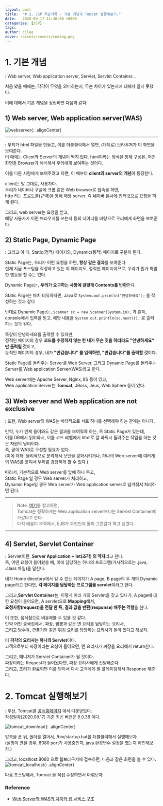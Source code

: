 ```yaml
---
layout: post
title:  "# 1. JSP 학습기록 - 기본 개념과 Tomcat 실행해보기."
date:   2020-09-17 11:48:00 +0900
categories: [JSP]
tags: 
author: cjlee
cover: /assets/covers/coding.png
---
```


# 1. 기본 개념
: Web server, Web application server, Servlet, Servlet Container...

처음 봤을 때에는, 각각이 무엇을 의미하는지, 무슨 차이가 있는지에 대해서 알지 못했다.

이에 대해서 기본 개념을 정립하면 다음과 같다.

## 1) Web server, Web application server(WAS)

![webserver](/assets/images/2020-09-17-12-33-12_2020-09-17-jsp_learning_01.md.png){: .alignCenter}

___

: 우리가 html 파일을 만들고, 이를 더블클릭해서 열면, (대체로) 브라우저가 이 화면을 보여준다.  
이 때에는 Client와 Server의 개념이 딱히 없다. html이라는 양식을 통해 구성된, 어떤 화면을 Browser가 해석해서 우리에게 보여주는 것이다.

이를 다른 사람에게 보여주려고 하면, 이 때부터 **client와 server의 개념**이 등장한다.

client는 말 그대로, 사용자다.  
우리가 네이버나 구글에 크롬 같은 Web browser로 접속을 하면,  
http 라는 프로토콜(규약)을 통해 해당 server. 즉 네이버 본사에 인터넷으로 요청을 하게 된다.

그리고, web server는 요청을 받고,   
해당 사용자가 어떤 브라우저를 쓰는지 등의 데이터를 바탕으로 우리에게 화면을 보여준다. 

## 2) Static Page, Dynamic Page

: 그리고 이 때, Static(정적) 페이지와, Dynamic(동적) 페이지로 구분이 된다.

Static Page는, 우리가 어떤 요청을 하면, **항상 같은 결과**를 보여준다.  
현재 지금 포스팅을 작성하고 있는 이 페이지도, 정적인 페이지이므로, 우리가 뭔가 특별한 행동을 할 수는 없다.

Dynamic Page는, **우리가 요구하는 사항에 걸맞게 Contents를 반환**한다. 

Static Page는 마치 비유하자면, Java로 `System.out.println("안녕하세요");` 를 작성하는 것과 같다

반대로 Dynamic Page는,  `Scanner sc = new Scanner(System.in);` 과 같이,   
console에서 입력을 받고, 해당 내용을 `System.out.println(sc.next());` 로 출력하는 것과 같다.

똑같이 안녕하세요를 출력할 수 있지만,   
정적인 페이지의 경우 **코드를 수정하지 않는 한 내가 무슨 짓을 하더라도 "안녕하세요" 만 출력될 것**이고,   
동적인 페이지의 경우, 내가 **"반갑습니다" 를 입력하면, "반갑습니다"를 출력할 것**이다.

Static Page를 돌려주는 Server를 Web Server, 그리고 Dynamic Page를 돌려주는 Server를 Web application Server(WAS)라고 한다. 

Web server에는 Apache Server, Nginx, IIS 등이 있고,   
Web application Server는 **Tomcat**, JBoss, Jeus, Web Sphere 등이 있다.

## 3) Web server and Web application are not exclusive
: 또한, Web server와 WAS는 배타적으로 서로 하나를 선택해야 하는 관계는 아니다.

만약, 누가 언제 들어와도 같은 결과를 보여줘야 하는, 즉 Static Page가 있는데,   
이를 DB에서 읽어와서, 이를 코드 레벨에서 html로 잘 바꿔서 돌려주는 작업을 하는 것은 자원의 낭비이다.   
즉, 굳이 WAS로 구성할 필요가 없다.   
(이에 더해, 물리적으로 분리해서 보안을 강화시키거나, 하나의 Web server에 여러개의 WAS를 붙여서 부하를 감당하게 할 수 있다.)

따라서, 기본적으로 Web server를 앞에 하나 두고,   
Static Page 일 경우 Web server가 처리하고,   
Dynamic Page일 경우 Web server가 Web application server로 넘겨줘서 처리하면 된다.

___

> Note. [여기](https://pjh3749.tistory.com/267)를 참고하면,   
> Tomcat은 정확하게는 Web application server보다는 Servlet Container에 가깝다고 한다.   
> 아직 배움이 부족해서, EJB가 무엇인지 몰라 그런갑다 하고 넘겼다..

___

## 4) Servlet, Servlet Container
: Servlet이란, **Server Application + let(조각) 의 약자**라고 한다.  
즉, 어떤 요청이 들어왔을 때, 이에 담당하는 하나의 프로그램(가시적으로는 .java, .class 파일)을 말한다.

내가 Home directory에서 갈 수 있는 페이지가 A page, B page의 두 개의 Dynamic page라고 한다면, **각 페이지를 담당하는 프로그램을 servlet**이라고 한다.

그리고,**Servlet Container**는, 이렇게 여러 개의 Servlet을 갖고 있다가,
A page에 대한 요청이 들어오면, A servlet으로 **Mapping**해서,  
**요청사항(request)을 전달 한 뒤, 결과 값을 반환(response) 해주는 역할**을 한다. 

이 또한, 음식점으로 비유해볼 수 있을 것 같다.  
만약 어떤 중국집에서, 짜장, 짬뽕과 같은 면 요리를 담당하는 요리사,  
그리고 탕수육, 깐풍기와 같은 튀김 요리를 담당하는 요리사가 둘이 있다고 해보자.

이 **각각의 요리사는 하나의 Servlet**이다.  
고객으로부터 짜장이라는 요청이 들어오면, 면 요리사가 짜장을 요리해서 return한다.

그리고, 매니저가 Servlet Container가 될 것이다.   
짜장이라는 Request가 들어왔다면, 짜장 요리사에게 전달해준다.   
그리고, 조리가 완료되면 이를 받아서 다시 고객에게 잘 플레이팅해서 Response 해준다.

# 2. Tomcat 실행해보기
: 우선, Tomcat을 [공식홈페이지](http://tomcat.apache.org/) 에서 다운받았다.   
작성일자(2020.09.17) 기준 최신 버전은 9.0.38 이다.  

![tomcat_download](/assets/images/2020-09-17-12-53-47_2020-09-17-jsp_learning_01.md.png){: .alignCenter}

압축을 푼 뒤, 폴더를 열어서, /bin/startup.bat를 더블클릭해서 실행해보자.  
(실행이 안될 경우, 8080 port가 사용중인지, java 환경변수 설정을 했는지 확인해보자.)  

그리고, localhost:8080 으로 웹브라우저에 접속하면, 다음과 같은 화면을 볼 수 있다.
![tomcat_localhost](/assets/images/2020-09-17-13-16-30_2020-09-17-jsp_learning_01.md.png){: .alignCenter}

다음 포스팅에서, Tomcat 을 직접 수정하면서 다뤄보자.




### Reference
- [Web Server와 WAS의 차이와 웹 서비스 구조](https://gmlwjd9405.github.io/2018/10/27/webserver-vs-was.html)